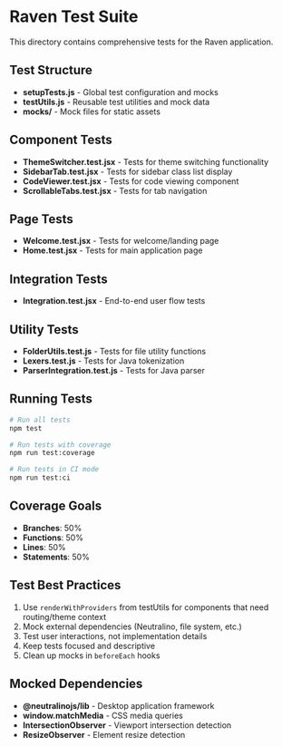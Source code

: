 # Raven Test Suite

This directory contains comprehensive tests for the Raven application.

## Test Structure

- **setupTests.js** - Global test configuration and mocks
- **testUtils.js** - Reusable test utilities and mock data
- **__mocks__/** - Mock files for static assets

## Component Tests

- **ThemeSwitcher.test.jsx** - Tests for theme switching functionality
- **SidebarTab.test.jsx** - Tests for sidebar class list display
- **CodeViewer.test.jsx** - Tests for code viewing component
- **ScrollableTabs.test.jsx** - Tests for tab navigation

## Page Tests

- **Welcome.test.jsx** - Tests for welcome/landing page
- **Home.test.jsx** - Tests for main application page

## Integration Tests

- **Integration.test.jsx** - End-to-end user flow tests

## Utility Tests

- **FolderUtils.test.js** - Tests for file utility functions
- **Lexers.test.js** - Tests for Java tokenization
- **ParserIntegration.test.js** - Tests for Java parser

## Running Tests

```bash
# Run all tests
npm test

# Run tests with coverage
npm run test:coverage

# Run tests in CI mode
npm run test:ci
```

## Coverage Goals

- **Branches**: 50%
- **Functions**: 50%
- **Lines**: 50%
- **Statements**: 50%

## Test Best Practices

1. Use `renderWithProviders` from testUtils for components that need routing/theme context
2. Mock external dependencies (Neutralino, file system, etc.)
3. Test user interactions, not implementation details
4. Keep tests focused and descriptive
5. Clean up mocks in `beforeEach` hooks

## Mocked Dependencies

- **@neutralinojs/lib** - Desktop application framework
- **window.matchMedia** - CSS media queries
- **IntersectionObserver** - Viewport intersection detection
- **ResizeObserver** - Element resize detection
